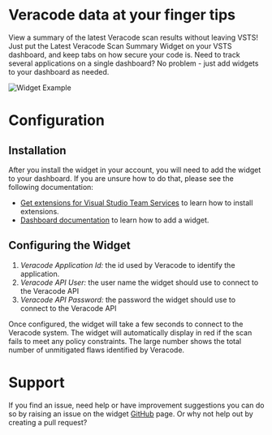 # Veracode data at your finger tips
View a summary of the latest Veracode scan results without leaving VSTS! Just put the Latest Veracode Scan Summary Widget on your VSTS dashboard, and keep tabs on how secure your code is. Need to track several applications on a single dashboard? No problem - just add widgets to your dashboard as needed.

![Widget Example](/docs/description.png)

# Configuration
## Installation
After you install the widget in your account, you will need to add the widget to your dashboard. If you are unsure how to do that, please see the following documentation:
* [Get extensions for Visual Studio Team Services](https://www.visualstudio.com/docs/marketplace/get-vsts-extensions) to learn how to install extensions.
* [Dashboard documentation](https://www.visualstudio.com/docs/report/dashboards) to learn how to add a widget.

## Configuring the Widget
1. *Veracode Application Id:* the id used by Veracode to identify the application. 
2. *Veracode API User:* the user name the widget should use to connect to the Veracode API
3. *Veracode API Password:* the password the widget should use to connect to the Veracode API 

Once configured, the widget will take a few seconds to connect to the Veracode system. The widget will automatically display in red if the scan fails to meet any policy constraints. The large number shows the total number of unmitigated flaws identified by Veracode. 

# Support
If you find an issue, need help or have improvement suggestions you can do so by raising an issue on the widget [GitHub](https://github.com/headforwards/VeracodeVSTSWidgets) page. Or why not help out by creating a pull request?